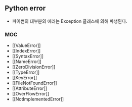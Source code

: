 ---
---


## Python error
+ 파이썬의 대부분의 에러는 Exception 클래스에 의해 파생된다.

### MOC
+ [[ValueError]]
+ [[IndexError]]
+ [[SyntaxError]]
+ [[NameError]]
+ [[ZeroDivisionError]]
+ [[TypeError]]
+ [[KeyError]]
+ [[FileNotFoundError]]
+ [[AttributeError]]
+ [[OverFlowError]]
+ [[NotImplementedError]]